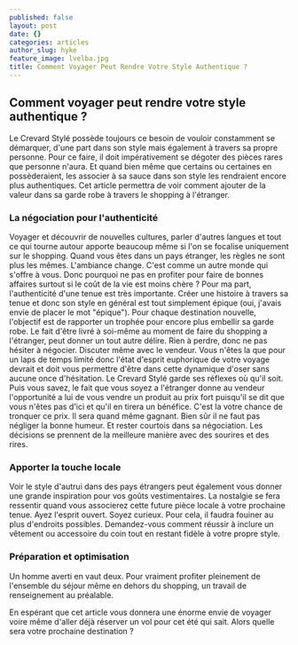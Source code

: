 ```yaml
---
published: false
layout: post
date: {}
categories: articles
author_slug: hyke
feature_image: lvelba.jpg
title: Comment Voyager Peut Rendre Votre Style Authentique ?
---
```

## Comment voyager peut rendre votre style authentique ?

Le Crevard Stylé possède toujours ce besoin de vouloir constamment se démarquer, d'une part dans son style mais également à travers sa propre personne. Pour ce faire, il doit impérativement se dégoter des pièces rares que personne n'aura. Et quand bien même que certains ou certaines en possèderaient, les associer à sa sauce dans son style les rendraient encore plus authentiques. Cet article permettra de voir comment ajouter de la valeur dans sa garde robe à travers le shopping à l'étranger.

### La négociation pour l'authenticité

Voyager et découvrir de nouvelles cultures, parler d'autres langues et tout ce qui tourne autour apporte beaucoup même si l'on se focalise uniquement sur le shopping. Quand vous êtes dans un pays étranger, les règles ne sont plus les mêmes. L'ambiance change. C'est comme un autre monde qui s'offre à vous. Donc pourquoi ne pas en profiter pour faire de bonnes affaires surtout si le coût de la vie est moins chère ?
Pour ma part, l'authenticité d'une tenue est très importante. Créer une histoire à travers sa tenue et donc son style en général est tout simplement épique (oui, j'avais envie de placer le mot "épique"). Pour chaque destination nouvelle, l'objectif est de rapporter un trophée pour encore plus embellir sa garde robe.
Le fait d'être livré à soi-même au moment de faire du shopping a l'étranger, peut donner un tout autre délire. Rien à perdre, donc ne pas hésiter à négocier. Discuter même avec le vendeur. Vous n'êtes la que pour un laps de temps limité donc l'état d'esprit euphorique de votre voyage devrait et doit vous permettre d'être dans cette dynamique d'oser sans aucune once d'hésitation. Le Crevard Stylé garde ses réflexes où qu'il soit.
Puis vous savez, le fait que vous soyez a l'étranger donne au vendeur l'opportunité a lui de vous vendre un produit au prix fort puisqu'il se dit que vous n'êtes pas d'ici et qu'il en tirera un bénéfice. C'est la votre chance de tronquer ce prix. Il sera quand même gagnant. Bien sûr il ne faut pas négliger la bonne humeur. Et rester courtois dans sa négociation. Les décisions se prennent de la meilleure manière avec des sourires et des rires.

### Apporter la touche locale

Voir le style d'autrui dans des pays étrangers peut également vous donner une grande inspiration pour vos goûts vestimentaires. La nostalgie se fera ressentir quand vous associerez cette future pièce locale à votre prochaine tenue. Ayez l'esprit ouvert. Soyez curieux. Pour cela, il faudra fouiner au plus d'endroits possibles. Demandez-vous comment réussir à inclure un vêtement ou accessoire du coin tout en restant fidèle à votre propre style.

### Préparation et optimisation

Un homme averti en vaut deux. Pour vraiment profiter pleinement de l'ensemble du séjour même en dehors du shopping, un travail de renseignement au préalable.

En espérant que cet article vous donnera une énorme envie de voyager voire même d'aller déjà réserver un vol pour cet été qui sait.
Alors quelle sera votre prochaine destination ?
